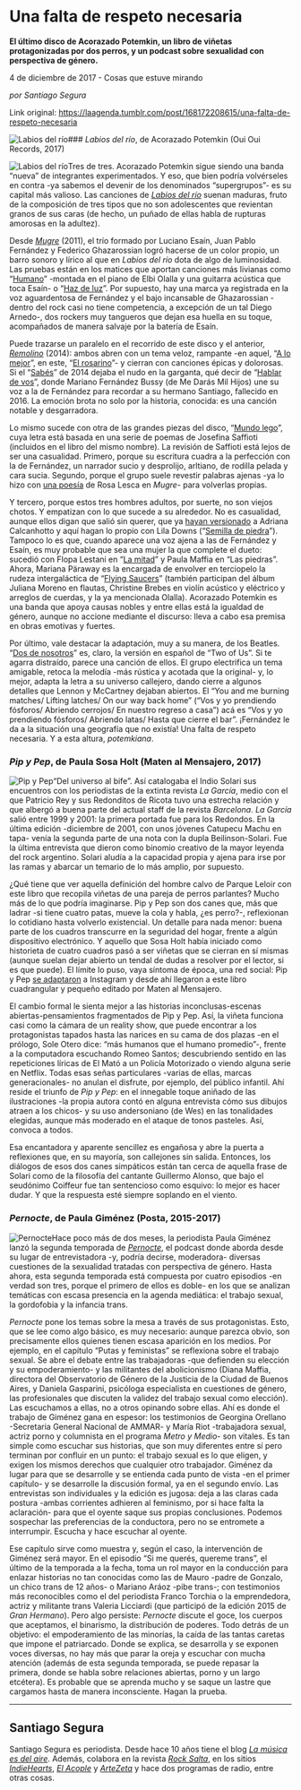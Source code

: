 # Una falta de respeto necesaria

**El último disco de Acorazado Potemkin, un libro de viñetas protagonizadas por dos perros, y un podcast sobre sexualidad con perspectiva de género.**

4 de diciembre de 2017 - Cosas que estuve mirando

_por Santiago Segura_

Link original: https://laagenda.tumblr.com/post/168172208615/una-falta-de-respeto-necesaria

![Labios del río](https://64.media.tumblr.com/50afb1befe3a9988a0f1764e77a3c3cf/tumblr_inline_pjzwflOuzZ1t6q87u_500.jpg)### *Labios del río*, de Acorazado Potemkin (Oui Oui Records, 2017)

![Labios del río](https://64.media.tumblr.com/5b7f12196e2668d469e53177f73787a7/tumblr_inline_pjzwflIlSU1t6q87u_400.jpg)Tres de tres. Acorazado Potemkin sigue siendo una banda “nueva” de integrantes experimentados. Y eso, que bien podría volvérseles en contra -ya sabemos el devenir de los denominados “supergrupos”- es su capital más valioso. Las canciones de *[Labios del río](https://youtu.be/6BMiQqdYVUM)* suenan maduras, fruto de la composición de tres tipos que no son adolescentes que revientan granos de sus caras (de hecho, un puñado de ellas habla de rupturas amorosas en la adultez).

Desde *[Mugre](https://youtu.be/2JnM8fvx_GI)* (2011), el trío formado por Luciano Esaín, Juan Pablo Fernández y Federico Ghazarossian logró hacerse de un color propio, un barro sonoro y lírico al que en *Labios del río* dota de algo de luminosidad. Las pruebas están en los matices que aportan canciones más livianas como “[Humano](https://www.youtube.com/watch?v=6BMiQqdYVUM&t=1812s)” -montada en el piano de Elbi Olalla y una guitarra acústica que toca Esaín- o “[Haz de luz](https://www.youtube.com/watch?v=6BMiQqdYVUM&t=2038s)”. Por supuesto, hay una marca ya registrada en la voz aguardentosa de Fernández y el bajo incansable de Ghazarossian -dentro del rock casi no tiene competencia, a excepción de un tal Diego Arnedo-, dos rockers muy tangueros que dejan esa huella en su toque, acompañados de manera salvaje por la batería de Esaín.

Puede trazarse un paralelo en el recorrido de este disco y el anterior, *[Remolino](https://youtu.be/HZxXWB9UT_g)* (2014): ambos abren con un tema veloz, rampante -en aquel, “[A lo mejor](https://www.youtube.com/watch?v=HZxXWB9UT_g&t=0s)”, en este, “[El rosarino](https://www.youtube.com/watch?v=6BMiQqdYVUM&t=0s)”- y cierran con canciones épicas y dolorosas. Si el “[Sabés](https://www.youtube.com/watch?v=HZxXWB9UT_g&t=2516s)” de 2014 dejaba el nudo en la garganta, qué decir de “[Hablar de vos](https://www.youtube.com/watch?v=6BMiQqdYVUM&t=2889s)”, donde Mariano Fernández Bussy (de Me Darás Mil Hijos) une su voz a la de Fernández para recordar a su hermano Santiago, fallecido en 2016. La emoción brota no solo por la historia, conocida: es una canción notable y desgarradora.

Lo mismo sucede con otra de las grandes piezas del disco, “[Mundo lego](https://www.youtube.com/watch?v=6BMiQqdYVUM&t=977s)”, cuya letra está basada en una serie de poemas de Josefina Saffioti (incluidos en el libro del mismo nombre). La revisión de Saffioti está lejos de ser una casualidad. Primero, porque su escritura cuadra a la perfección con la de Fernández, un narrador sucio y desprolijo, arltiano, de rodilla pelada y cara sucia. Segundo, porque el grupo suele revestir palabras ajenas -ya lo hizo con [una poesía](https://www.youtube.com/watch?v=2JnM8fvx_GI&t=1284s) de Rosa Lesca en *Mugre*- para volverlas propias.

Y tercero, porque estos tres hombres adultos, por suerte, no son viejos chotos. Y empatizan con lo que sucede a su alrededor. No es casualidad, aunque ellos digan que salió sin querer, que ya [hayan versionado](https://www.youtube.com/watch?v=2JnM8fvx_GI&t=3115s) a Adriana Calcanhotto y aquí hagan lo propio con Lila Downs (“[Semilla de piedra](https://www.youtube.com/watch?v=6BMiQqdYVUM&t=2417s)”). Tampoco lo es que, cuando aparece una voz ajena a las de Fernández y Esaín, es muy probable que sea una mujer la que complete el dueto: sucedió con Flopa Lestani en “[La mitad](https://www.youtube.com/watch?v=2JnM8fvx_GI&t=982s)” y Paula Maffia en “Las piedras”. Ahora, Mariana Päraway es la encargada de envolver en terciopelo la rudeza intergaláctica de “[Flying Saucers](https://www.youtube.com/watch?v=6BMiQqdYVUM&t=190s)” (también participan del álbum Juliana Moreno en flautas, Christine Brebes en violín acústico y eléctrico y arreglos de cuerdas, y la ya mencionada Olalla). Acorazado Potemkin es una banda que apoya causas nobles y entre ellas está la igualdad de género, aunque no accione mediante el discurso: lleva a cabo esa premisa en obras emotivas y fuertes.

Por último, vale destacar la adaptación, muy a su manera, de los Beatles. “[Dos de nosotros](https://www.youtube.com/watch?v=6BMiQqdYVUM&t=1279s)” es, claro, la versión en español de “Two of Us”. Si te agarra distraído, parece una canción de ellos. El grupo electrifica un tema amigable, retoca la melodía -más rústica y acotada que la original- y, lo mejor, adapta la letra a su universo callejero, dando cierre a algunos detalles que Lennon y McCartney dejaban abiertos. El “You and me burning matches/ Lifting latches/ On our way back home” (“Vos y yo prendiendo fósforos/ Abriendo cerrojos/ En nuestro regreso a casa”) acá es “Vos y yo prendiendo fósforos/ Abriendo latas/ Hasta que cierre el bar”. ¡Fernández le da a la situación una geografía que no existía! Una falta de respeto necesaria. Y a esta altura, *potemkiana*.

### *Pip y Pep*, de Paula Sosa Holt (Maten al Mensajero, 2017)

![Pip y Pep](https://64.media.tumblr.com/fe61a6f962259c6fcc293cab02eeccb8/tumblr_inline_pjzwfmws881t6q87u_400.jpg)“Del universo al bife”. Así catalogaba el Indio Solari sus encuentros con los periodistas de la extinta revista *La García*, medio con el que Patricio Rey y sus Redonditos de Ricota tuvo una estrecha relación y que albergó a buena parte del actual staff de la revista *Barcelona*. *La García* salió entre 1999 y 2001: la primera portada fue para los Redondos. En la última edición -diciembre de 2001, con unos jóvenes Catupecu Machu en tapa- venía la segunda parte de una nota con la dupla Beilinson-Solari. Fue la última entrevista que dieron como binomio creativo de la mayor leyenda del rock argentino. Solari aludía a la capacidad propia y ajena para irse por las ramas y abarcar un temario de lo más amplio, por supuesto.

¿Qué tiene que ver aquella definición del hombre calvo de Parque Leloir con este libro que recopila viñetas de una pareja de perros parlantes? Mucho más de lo que podría imaginarse. Pip y Pep son dos canes que, más que ladrar -si tiene cuatro patas, mueve la cola y habla, ¿es perro?-, reflexionan lo cotidiano hasta volverlo existencial. Un detalle para nada menor: buena parte de los cuadros transcurre en la seguridad del hogar, frente a algún dispositivo electrónico. Y aquello que Sosa Holt había iniciado como historieta de cuatro cuadros pasó a ser viñetas que se cierran en sí mismas (aunque suelan dejar abierto un tendal de dudas a resolver por el lector, si es que puede). El límite lo puso, vaya síntoma de época, una red social: Pip y Pep [se adaptaron](https://www.instagram.com/paulasosaholt/) a Instagram y desde ahí llegaron a este libro cuadrangular y pequeño editado por Maten al Mensajero.

El cambio formal le sienta mejor a las historias inconclusas-escenas abiertas-pensamientos fragmentados de Pip y Pep. Así, la viñeta funciona casi como la cámara de un reality show, que puede encontrar a los protagonistas tapados hasta las narices en su cama de dos plazas -en el prólogo, Sole Otero dice: “más humanos que el humano promedio”-, frente a la computadora escuchando Romeo Santos; descubriendo sentido en las repeticiones líricas de El Mató a un Policía Motorizado o viendo alguna serie en Netflix. Todas esas señas particulares -varias de ellas, marcas generacionales- no anulan el disfrute, por ejemplo, del público infantil. Ahí reside el triunfo de *Pip y Pep*: en el innegable toque aniñado de las ilustraciones -la propia autora contó en alguna entrevista cómo sus dibujos atraen a los chicos- y su uso andersoniano (de Wes) en las tonalidades elegidas, aunque más moderado en el ataque de tonos pasteles. Así, convoca a todos.

Esa encantadora y aparente sencillez es engañosa y abre la puerta a reflexiones que, en su mayoría, son callejones sin salida. Entonces, los diálogos de esos dos canes simpáticos están tan cerca de aquella frase de Solari como de la filosofía del cantante Guillermo Alonso, que bajo el seudónimo Coiffeur fue tan sentencioso como esquivo: lo mejor es hacer dudar. Y que la respuesta esté siempre soplando en el viento.

### *Pernocte*, de Paula Giménez (Posta, 2015-2017)

![Pernocte](https://64.media.tumblr.com/7d35a6ec1142b8c3d9b748c16d08c1b3/tumblr_inline_pjzwfmdK971t6q87u_400.jpg)Hace poco más de dos meses, la periodista Paula Giménez lanzó la segunda temporada de *[Pernocte](https://posta.fm/pernocte/home)*, el podcast donde aborda desde su lugar de entrevistadora -y, podría decirse, moderadora- diversas cuestiones de la sexualidad tratadas con perspectiva de género. Hasta ahora, esta segunda temporada está compuesta por cuatro episodios -en verdad son tres, porque el primero de ellos es doble- en los que se analizan temáticas con escasa presencia en la agenda mediática: el trabajo sexual, la gordofobia y la infancia trans.

*Pernocte* pone los temas sobre la mesa a través de sus protagonistas. Esto, que se lee como algo básico, es muy necesario: aunque parezca obvio, son precisamente ellos quienes tienen escasa aparición en los medios. Por ejemplo, en el capítulo “Putas y feministas” se reflexiona sobre el trabajo sexual. Se abre el debate entre las trabajadoras -que defienden su elección y su empoderamiento- y las militantes del abolicionismo (Diana Maffia, directora del Observatorio de Género de la Justicia de la Ciudad de Buenos Aires, y Daniela Gasparini, psicóloga especialista en cuestiones de género, las profesionales que discuten la validez del trabajo sexual como elección). Las escuchamos a ellas, no a otros opinando sobre ellas. Ahí es donde el trabajo de Giménez gana en espesor: los testimonios de Georgina Orellano -Secretaria General Nacional de AMMAR- y María Riot -trabajadora sexual, actriz porno y columnista en el programa *Metro y Medio*- son vitales. Es tan simple como escuchar sus historias, que son muy diferentes entre sí pero terminan por confluir en un punto: el trabajo sexual es lo que eligen, y exigen los mismos derechos que cualquier otro trabajador. Giménez da lugar para que se desarrolle y se entienda cada punto de vista -en el primer capítulo- y se desarrolle la discusión formal, ya en el segundo envío. Las entrevistas son individuales y la edición es jugosa: deja a las claras cada postura -ambas corrientes adhieren al feminismo, por si hace falta la aclaración- para que el oyente saque sus propias conclusiones. Podemos sospechar las preferencias de la conductora, pero no se entromete a interrumpir. Escucha y hace escuchar al oyente.

Ese capítulo sirve como muestra y, según el caso, la intervención de Giménez será mayor. En el episodio “Si me querés, quereme trans”, el último de la temporada a la fecha, toma un rol mayor en la conducción para enlazar historias no tan conocidas como las de Mauro -padre de Gonzalo, un chico trans de 12 años- o Mariano Aráoz -pibe trans-; con testimonios más reconocibles como el del periodista Franco Torchia o la emprendedora, actriz y militante trans Valeria Licciardi (que participó de la edición 2015 de *Gran Hermano*). Pero algo persiste: *Pernocte* discute el goce, los cuerpos que aceptamos, el binarismo, la distribución de poderes. Todo detrás de un objetivo: el empoderamiento de las minorías, la caída de las tantas caretas que impone el patriarcado. Donde se explica, se desarrolla y se exponen voces diversas, no hay más que parar la oreja y escuchar con mucha atención (además de esta segunda temporada, se puede repasar la primera, donde se habla sobre relaciones abiertas, porno y un largo etcétera). Es probable que se aprenda mucho y se saque un lastre que cargamos hasta de manera inconsciente. Hagan la prueba.

  




---

 Santiago Segura
----------------

 Santiago Segura es periodista. Desde hace 10 años tiene el blog [*La música es del aire*](http://lamusicaesdelaire.blogspot.com.ar/). Además, colabora en la revista *[Rock Salta](http://www.rocksalta.com/)*, en los sitios *[IndieHearts](http://www.indiehearts.com/)*, *[El Acople](http://www.elacople.com/wp/)* y *[ArteZeta](http://artezeta.com.ar/)* y hace dos programas de radio, entre otras cosas.

